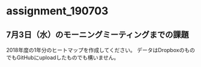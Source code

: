 # assignment_190703
## 7月3日（水）のモーニングミーティングまでの課題
2018年度の1年分のヒートマップを作成してください。
データはDropboxのものでもGitHubにuploadしたものでも構いません。
